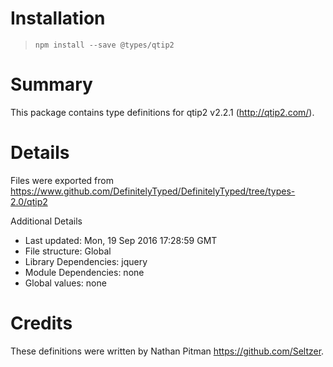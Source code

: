 # Installation
> `npm install --save @types/qtip2`

# Summary
This package contains type definitions for qtip2 v2.2.1 (http://qtip2.com/).

# Details
Files were exported from https://www.github.com/DefinitelyTyped/DefinitelyTyped/tree/types-2.0/qtip2

Additional Details
 * Last updated: Mon, 19 Sep 2016 17:28:59 GMT
 * File structure: Global
 * Library Dependencies: jquery
 * Module Dependencies: none
 * Global values: none

# Credits
These definitions were written by Nathan Pitman <https://github.com/Seltzer>.
